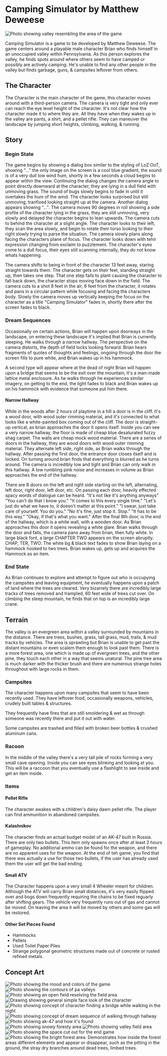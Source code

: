 # Camping Simulator by Matthew Deweese

![Photo showing valley resembling the area of the game](/images/1.png)

Camping Simulator is a game to be developed by Matthew Deweese. The game centers around a playable male character Brian who finds himself in an unoccupied valley within Pennsylvania. As this person explores the valley, he finds spots around where others seem to have camped or possibly are actively camping. He's unable to find any other people in the valley but finds garbage, guns, & campsites leftover from others.

## The Character

The Character is the main character of the game, this character moves around with a third-person camera. The camera is very tight and only ever can reach the eye level height of the character. It's not clear how the character made it to where they are. All they have when they wakes up in the valley are pants, a shirt, and a pellet rifle. They can maneuver the landscape by jumping short heights, climbing, walking, & running.

## Story

### Begin State

The game begins by showing a dialog box similar to the styling of LoZ:OoT, showing "..." the only image on the screen is a cool blue gradient, the sound is of a very dull low wind hum, shortly in a few seconds a cloud begins to appear within the view. Continuing the dialog changes the camera angle to point directly downward at the character, they are lying in a dull field with unmoving grass. The sound of bugs slowly begins to fade in until it overtakes the hum of the wind. The character looks surprised but still unmoving, tranfixed looking straight up at the camera. Another dialog appears showing "...". The camera moves 90 degrees in roll showing a side profile of the character lying in the grass, they are still unmoving, very slowly and delayed the character begins to lean upwards. The camera cuts to behind the character at a slight angle. The character looks to their left, they scan the area slowly, and begin to rotate their torso looking to their right slowly trying to parse the situation. The camera slowly plans along facing the characters plane of focus. The character looks down with tehir expression changing from exclaim to puzzlement. The character's eyes come to a dull focus, their eyes still scanning internally, they do not know whats happening.

The camera shifts to being in front of the character 13 feet away, staring straight towards them. The character gets on their feet, standing straight up, then takes one step. That one step fails to plant causing the character to fall back down, the character stops moving face down in the field. The camera cuts to a shot 8 feet in the air, 6 feet from the character, it rotates and pans in a circular pattern while focusing and facing the characters body. Slowly the camera moves up vertically keeping the focus on the character as a title "Camping Simulator" fades in, shortly there after the screen fades to black.

### Dream Sequences

Occasionally on certain actions, Brian will happen upon doorways in the landscape, on entering these landscape it's implied that Brian is currently sleeping. He walks through a narrow hallway. The perspective on the camera distorts, the depth of field locks looking forward. Brian hears fragments of quotes of thoughts and feelings, ongoing through the door the screen fills to pure white, and Brian wakes up in his hammock.

A second type will appear where at the dead of night Brian will happen upon a bridge that seems to be the exit over the mountain, it's a man-made lattice metal enclosure. As he walks through he experiences similar imagery, on getting to the end, the light fades to black and Brian wakes up on his hammock with evidence that someone put him there.

#### Narrow Hallway

While in the woods after 2 hours of playtime in a hill a door is in the cliff. It's a wood door, with wood outer rimming material, and it's connected to what looks like a white-painted box coming out of the cliff. The door is straight-up vertical, as brian approaches the door it opens itself. Inside you can see a very narrow hallway, the floor is made of cheap blue desaturated fuzzy shag carpet. The walls are cheap mock wood material. There are a series of doors in the hallway, they are wood doors with wood outer rimming material. They alternate left side, right side, as Brian walks through the hallway. After passing the first door, the entrance door closes itself and is locked. On turning around brian finds that everything is blurred as he turns around. The camera is incredibly low and tight and Brian can only walk in this hallway. A low rumbling pink noise and increases in volume as Brian approaches the end of the hallway.

There are 8 doors on the left and right side starting on the left, alternating, left door, right door, left door, etc. On passing each door, heavily effected spacy words of dialogue can be heard. "It's not like it's anything anyways" "You can't do that I know you." "It comes to this every single time." "Let's just do what we have to, it doesn't matter at this point." "I swear, just take care of yourself. You do you." "No it's fine, just stop it. Stop." "It has to be this way." "Okay, if that's what you want." After the final 8th door, is the end of the hallway, which is a white wall, with a wooden door. As Brian approaches this door it opens revealing a white glare. Brian walks through the door and falls, the camera pans away from brian, then fully white. In large black font, a large CHAPTER TWO appears on the screen abruptly. CHAP, TER, TWO. The white bg & black text fades to show Brian laying on a hammock hooked to two trees. Brian wakes up, gets up and acquires the Hammock as an item.

### End State

As Brian continues to explore and attempt to figure out who is occupying the campsites and leaving equipment, he eventually happens upon a patch of land where the trees are cleared. Very bizarrely there are incredibly large tracks of trees removed and trampled, 60 feet wide of trees cut over. On climbing the steep mountain, he finds that on top is an incredibly large crane.

## Terrain

The valley is an evergreen area within a valley surrounded by mountains in the distance. There are trees, bushes, grass, tall grass, mud, trails, & mud tracks by vehicles. The area is sprawling but Brian is unable to get past the distant mountains or even scalem them enough to look past them. There is a more forest area, one which is made up of evergreen trees, and the other pine, they touch each other in a way that seems unatural. The pine tree area is much darker with the thicker brush and there are numerous strange holes throughout with large rocks in them.

### Campsites

The character happens upon many campsites that seem to have been recently used. They have leftover food, occasionally weapons, vehicles, crudely built tables & structures. 

They frequently have fires that are still smoldering & wet as through someone was recently there and put it out with water.

Some campsites are trashed and filled with broken beer bottles & crushed aluminum cans.

### Racoon

In the middle of the valley there's a very tall pile of rocks forming a very small cave opening. Inside you can see eyes blinking and looking at you. This will be a raccoon that you eventually use a flashlight to see inside and get an item inside.

### Items

#### Pellet Rifle

The character awakes with a children's daisy dawn pellet rifle. The player can find ammunition in abandoned campsites.

#### Kalashnikov

The character finds an actual budget model of an AK-47 built in Russia. There are only two bullets. This item only spawns once after at least 2 hours of gameplay. No additional ammo can be found for the weapon, and there are no apparent uses for the weapon. At the end of teh game, you find that there was actually a use for those two bullets, if the user has already used them the user will get the bad ending.

#### Small ATV

The Character happens upon a very small 4 Wheeler meant for children. Although the ATV will carry Brian small distances, it's very easily flipped over and bogs down frequently requiring the chains to be fixed reguarly after shifting gears. The vehicle very frequently runs out of gas and cannot be moved. On leaving the area it will be moved by others and some gas will be restored.

#### Other Set Pieces Found

* Hammocks
* Pellets
* Used Toilet Paper Piles
* Strange polygonal geometric structures made out of concrete or rusted refined metals.

## Concept Art

![Photo showing the mood and colors of the game](/images/2.png)
![Photo showing the contours of pa valleys](/images/3.png)
![Photo showing an open field reselving the field area](/images/4.png)
![Drawing showing general simple face look of the character](/images/5.png)
![Photo showing concept of character finding a bridge while walking in the night](/images/6.png)
![Photo showing concept of dream sequence of walking through hallway](/images/7.png)
![Photo showing ak-47 and how it's found](/images/8.png)
![Photo showing snowy foresty area](/images/9.png)
![Photo showing valley field area](/images/10.png)
![Photo showing the space cut out for the end game](/images/11.png)
![Photo showing the bright forest area. Demonstrates how inside the forest areas different elements and appear or disappear, such as the pitting in the ground, the stray dry branches around dead trees, limbed trees.](/images/12.png)
